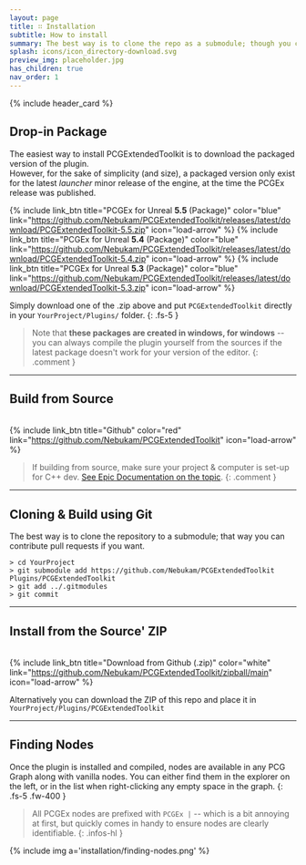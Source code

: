```yaml
---
layout: page
title: ∷ Installation
subtitle: How to install
summary: The best way is to clone the repo as a submodule; though you can also download pre-packaged versions.
splash: icons/icon_directory-download.svg
preview_img: placeholder.jpg
has_children: true
nav_order: 1
---
```


{% include header_card %}

## Drop-in Package

The easiest way to install PCGExtendedToolkit is to download the packaged version of the plugin.  
However, for the sake of simplicity (and size), a packaged version only exist for the latest *launcher* minor release of the engine, at the time the PCGEx release was published.  

{% include link_btn title="PCGEx for Unreal **5.5** (Package)" color="blue" link="https://github.com/Nebukam/PCGExtendedToolkit/releases/latest/download/PCGExtendedToolkit-5.5.zip" icon="load-arrow" %}
{% include link_btn title="PCGEx for Unreal **5.4** (Package)" color="blue" link="https://github.com/Nebukam/PCGExtendedToolkit/releases/latest/download/PCGExtendedToolkit-5.4.zip" icon="load-arrow" %}
{% include link_btn title="PCGEx for Unreal **5.3** (Package)" color="blue" link="https://github.com/Nebukam/PCGExtendedToolkit/releases/latest/download/PCGExtendedToolkit-5.3.zip" icon="load-arrow" %}

Simply download one of the .zip above and put `PCGExtendedToolkit` directly in your `YourProject/Plugins/` folder.
{: .fs-5 }

> Note that **these packages are created in windows, for windows** -- you can always compile the plugin yourself from the sources if the latest package doesn't work for your version of the editor.
{: .comment }

---

## Build from Source
   
{% include link_btn title="Github" color="red" link="https://github.com/Nebukam/PCGExtendedToolkit" icon="load-arrow" %}

> If building from source, make sure your project & computer is set-up for C++ dev. [See Epic Documentation on the topic](https://docs.unrealengine.com/4.26/en-US/ProductionPipelines/DevelopmentSetup/VisualStudioSetup/).
{: .comment }

---

## Cloning & Build using Git
   
The best way is to clone the repository to a submodule; that way you can contribute pull requests if you want.

```console
> cd YourProject
> git submodule add https://github.com/Nebukam/PCGExtendedToolkit Plugins/PCGExtendedToolkit
> git add ../.gitmodules
> git commit
```

---

## Install from the Source' ZIP 
   
{% include link_btn title="Download from Github (.zip)" color="white" link="https://github.com/Nebukam/PCGExtendedToolkit/zipball/main" icon="load-arrow" %}

Alternatively you can download the ZIP of this repo and place it in `YourProject/Plugins/PCGExtendedToolkit`

---

## Finding Nodes

Once the plugin is installed and compiled, nodes are available in any PCG Graph along with vanilla nodes. You can either find them in the explorer on the left, or in the list when right-clicking any empty space in the graph.
{: .fs-5 .fw-400 }

> All PCGEx nodes are prefixed with `PCGEx |` -- which is a bit annoying at first, but quickly comes in handy to ensure nodes are clearly identifiable.
{: .infos-hl }

{% include img a='installation/finding-nodes.png' %}